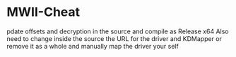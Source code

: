 # MWII-Cheat

pdate offsets and decryption in the source and compile as Release x64 Also need to change inside the source the URL for the driver and KDMapper or remove it as a whole and manually map the driver your self
